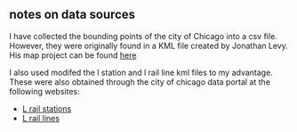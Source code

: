 ## notes on data sources
I have collected the bounding points of the city of Chicago into a csv file. However, they were originally found in a KML file created by Jonathan Levy. His map project can be found [here](https://data.cityofchicago.org/Facilities-Geographic-Boundaries/Boundaries-City/ewy2-6yfk)

I also used modifed the l station and l rail line kml files to my advantage. These were also obtained through the city of chicago data portal at the following websites:

+ [L rail stations](https://data.cityofchicago.org/Transportation/CTA-L-Rail-Stations-KML-Deprecated-February-2015-/bs96-uama?)
+ [L rail lines](https://data.cityofchicago.org/Transportation/CTA-L-Rail-Lines-KML-Deprecated-February-2015-/m3d6-pubu?)
